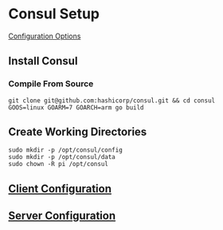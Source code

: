 # Consul Setup

[Configuration Options](https://www.consul.io/docs/agent/options.html#enable_central_service_config)

## Install Consul

### Compile From Source
```
git clone git@github.com:hashicorp/consul.git && cd consul
GOOS=linux GOARM=7 GOARCH=arm go build
```

## Create Working Directories
```
sudo mkdir -p /opt/consul/config
sudo mkdir -p /opt/consul/data
sudo chown -R pi /opt/consul
```

## [Client Configuration](client-config/README.md)

## [Server Configuration](server-config/README.md)